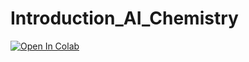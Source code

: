 # Introduction_AI_Chemistry

[![Open In Colab](https://colab.research.google.com/assets/colab-badge.svg)](https://colab.research.google.com/github/Mathildec25/Introduction_AI_Chemistry/blob/main/Introduction_AI_Chemistry.ipynb)
